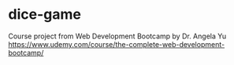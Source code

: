 # dice-game

Course project from Web Development Bootcamp by Dr. Angela Yu
https://www.udemy.com/course/the-complete-web-development-bootcamp/
